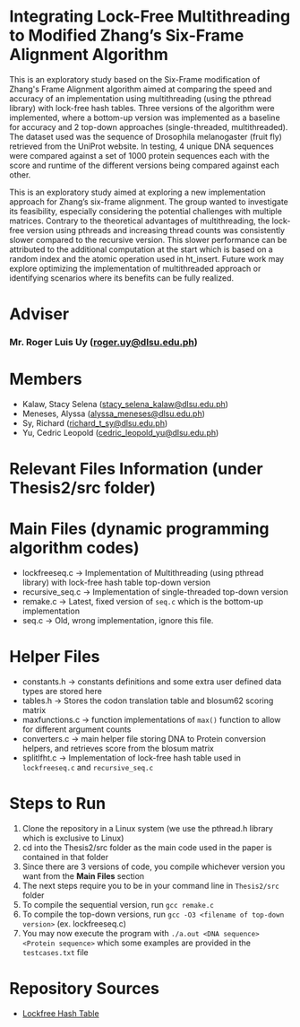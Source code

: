 # Integrating Lock-Free Multithreading to Modified Zhang’s Six-Frame Alignment Algorithm
This is an exploratory study based on the Six-Frame modification of Zhang's Frame Alignment algorithm aimed at comparing the speed and accuracy of an implementation using multithreading (using the pthread library) with lock-free hash tables. Three versions of the algorithm were implemented, where a bottom-up version was implemented as a baseline for accuracy and 2 top-down approaches (single-threaded, multithreaded). The dataset used was the sequence of Drosophila melanogaster (fruit fly) retrieved from the UniProt website. In testing, 4 unique DNA sequences were compared against a set of 1000 protein sequences each with the score and runtime of the different versions being compared against each other.

This is an exploratory study aimed at exploring a new implementation approach for Zhang’s six-frame alignment. The group wanted to investigate its feasibility, especially considering the potential challenges with multiple matrices. Contrary to the theoretical advantages of multithreading, the lock-free version using pthreads and increasing thread counts was consistently slower compared to the recursive version. This slower performance can be attributed to the additional computation at the start which is based on a random index and the atomic operation used in ht_insert. Future work may explore optimizing the implementation of multithreaded approach or identifying scenarios where its benefits can be fully realized.

# Adviser
### Mr. Roger Luis Uy (roger.uy@dlsu.edu.ph)

# Members
- Kalaw, Stacy Selena (stacy_selena_kalaw@dlsu.edu.ph)
- Meneses, Alyssa (alyssa_meneses@dlsu.edu.ph)
- Sy, Richard (richard_t_sy@dlsu.edu.ph)
- Yu, Cedric Leopold (cedric_leopold_yu@dlsu.edu.ph)

# Relevant Files Information (under Thesis2/src folder)
# Main Files (dynamic programming algorithm codes)
- lockfreeseq.c -> Implementation of Multithreading (using pthread library) with lock-free hash table top-down version
- recursive_seq.c -> Implementation of single-threaded top-down version
- remake.c -> Latest, fixed version of `seq.c` which is the bottom-up implementation
- seq.c -> Old, wrong implementation, ignore this file.

# Helper Files
- constants.h -> constants definitions and some extra user defined data types are stored here
- tables.h -> Stores the codon translation table and blosum62 scoring matrix
- maxfunctions.c -> function implementations of `max()` function to allow for different argument counts
- converters.c -> main helper file storing DNA to Protein conversion helpers, and retrieves score from the blosum matrix
- splitlfht.c -> Implementation of lock-free hash table used in `lockfreeseq.c` and `recursive_seq.c`

# Steps to Run
1. Clone the repository in a Linux system (we use the pthread.h library which is exclusive to Linux)
2. cd into the Thesis2/src folder as the main code used in the paper is contained in that folder
3. Since there are 3 versions of code, you compile whichever version you want from the **Main Files** section
4. The next steps require you to be in your command line in `Thesis2/src` folder
5. To compile the sequential version, run `gcc remake.c`
6. To compile the top-down versions, run `gcc -O3 <filename of top-down version>` (ex. lockfreeseq.c)
7. You may now execute the program with `./a.out <DNA sequence> <Protein sequence>` which some examples are provided in the `testcases.txt` file

# Repository Sources
- [Lockfree Hash Table](https://github.com/stivalaa/paralleldp)
